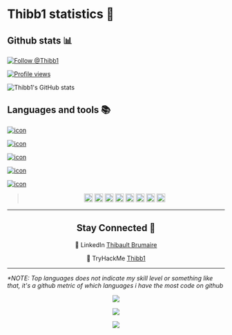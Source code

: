 # Thibb1 statistics 🎯

## Github stats 📊

[![Follow @Thibb1](https://img.shields.io/github/followers/thibb1?style=social "Follow @Thibb1")](https://github.com/Thibb1)

[![Profile views](https://komarev.com/ghpvc/?username=Thibb1 "View @Thibb1")](https://github.com/Thibb1)

![Thibb1's GitHub stats](https://github-readme-stats.vercel.app/api?username=Thibb1&show_icons=true&theme=tokyonight)

## Languages and tools 📚

[![icon](https://cdn.jsdelivr.net/npm/programming-languages-logos/src/c/c.png "C documentation")](https://github.com/tuvtran/project-based-learning#cc)

[![icon](icon "display")](link)

[![icon](icon "display")](link)

[![icon](icon "display")](link)

[![icon](icon "display")](link)

<blockquote  align="center">
  <p align="center">
    <a href = "https://github.com/tuvtran/project-based-learning#cc"><img height="20" src="https://cdn.jsdelivr.net/npm/programming-languages-logos/src/c/c.png"></a>
    <a href = "https://www.python.org/"><img height="20" src="https://cdn.jsdelivr.net/npm/programming-languages-logos/src/python/python.png"></a>
    <a href = "https://www.markdownguide.org/basic-syntax/"><img height="20" src="https://api.nuget.org/v3-flatcontainer/westwind.aspnetcore.markdown/3.4.5/icon"></a>
    <a href = "https://code.visualstudio.com/docs/introvideos/basics"><img height="20" src="https://cdn.svgporn.com/logos/visual-studio-code.svg"></a>
    <a href = "https://www.kali.org/"><img height="20" src="https://img.icons8.com/color/240/000000/kali-linux.png"></a>
    <a href = "https://www.perltutorial.org/"><img height="20" src="https://cdn.svgporn.com/logos/perl.svg"></a>
    <a href = "https://www.typescriptlang.org/docs/"><img height="20" src="https://cdn.jsdelivr.net/npm/programming-languages-logos@0.0.3/src/typescript/typescript.svg"></a>
    <a href = "https://angular.io/docs"><img height="20" src="https://avatars.githubusercontent.com/u/139426?s=200&v=4"></a>
  </p>
</blockquote>

---

<h2 align="center">Stay Connected 💬</h2>

<p align="center">💼 LinkedIn <a href = "https://www.linkedin.com/in/thibault-brumaire">Thibault Brumaire</a></p>

<p align="center">🔐 TryHackMe <a href = "https://www.tryhackme.com/p/Thibb1">Thibb1</a></p>



---

<i>*NOTE: Top languages does not indicate my skill level or something like that, it's a github metric of which languages i have the most code on github</i>

<p align="center">
  <a href="https://github.com/thibb1">
    <img src="https://github-readme-stats.vercel.app/api?username=thibb1&show_icons=true&count_private=true&cache_seconds=1800&icon_color=2d77dc&title_color=2d77dc&text_color=ffffff&bg_color=0d1117" />
  </a>
</p>

<p align="center">
  <a href="https://github.com/thibb1">
    <img src="https://github-readme-stats.vercel.app/api/top-langs/?username=thibb1&layout=compact&icon_color=2d77dc&title_color=2d77dc&text_color=ffffff&bg_color=0d1117&hide=html" />
  </a>
</p>

<p align="center">
  <a href="https://github.com/thibb1">
    <img src="https://github-readme-stats.vercel.app/api/wakatime?username=Thibb1&title_color=2d77dc&bg_color=0d1117&text_color=ffffff" />
  </a>
</p>
